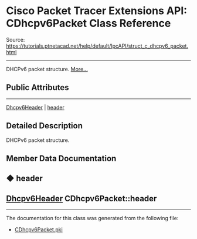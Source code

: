 # Cisco Packet Tracer Extensions API: CDhcpv6Packet Class Reference

Source: https://tutorials.ptnetacad.net/help/default/IpcAPI/struct_c_dhcpv6_packet.html

---

DHCPv6 packet structure. [More...](struct_c_dhcpv6_packet.html#details)

##  Public Attributes  
  
---  
[Dhcpv6Header](struct_dhcpv6_header.html) | [header](struct_c_dhcpv6_packet.html#ae5955f4d98c6e7e83867296be7e519af)  
  
## Detailed Description

DHCPv6 packet structure. 

## Member Data Documentation

## ◆ header

[Dhcpv6Header](struct_dhcpv6_header.html) CDhcpv6Packet::header  
---  
  
* * *

The documentation for this class was generated from the following file:

  * [CDhcpv6Packet.pki](_c_dhcpv6_packet_8pki.html)


